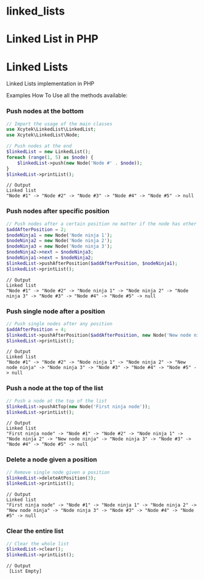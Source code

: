 # linked_lists
Linked List in PHP
=======
# Linked Lists
Linked Lists implementation in PHP

Examples How To Use all the methods available:

### Push nodes at the bottom
```php
// Import the usage of the main classes
use Xcytek\LinkedList\LinkedList;
use Xcytek\LinkedList\Node;

// Push nodes at the end
$linkedList = new LinkedList();
foreach (range(1, 5) as $node) {
    $linkedList->push(new Node('Node #' . $node));
}
$linkedList->printList();
```

```
// Output
Linked list
"Node #1" -> "Node #2" -> "Node #3" -> "Node #4" -> "Node #5" -> null
```

### Push nodes after specific position
```php
// Push nodes after a certain position no matter if the node has other nodes pointed too.
$addAfterPosition = 2;
$nodeNinja1 = new Node('Node ninja 1');
$nodeNinja2 = new Node('Node ninja 2');
$nodeNinja3 = new Node('Node ninja 3');
$nodeNinja2->next = $nodeNinja3;
$nodeNinja1->next = $nodeNinja2;
$linkedList->pushAfterPosition($addAfterPosition, $nodeNinja1);
$linkedList->printList();
```

```
// Output
Linked list
"Node #1" -> "Node #2" -> "Node ninja 1" -> "Node ninja 2" -> "Node ninja 3" -> "Node #3" -> "Node #4" -> "Node #5" -> null
```

### Push single node after a position
```php
// Push single nodes after any position
$addAfterPosition = 4;
$linkedList->pushAfterPosition($addAfterPosition, new Node('New node ninja'));
$linkedList->printList();
```

```
// Output
Linked list
"Node #1" -> "Node #2" -> "Node ninja 1" -> "Node ninja 2" -> "New node ninja" -> "Node ninja 3" -> "Node #3" -> "Node #4" -> "Node #5" -> null
```

### Push a node at the top of the list
```php
// Push a node at the top of the list
$linkedList->pushAtTop(new Node('First ninja node'));
$linkedList->printList();
```

```
// Output
Linked list
"First ninja node" -> "Node #1" -> "Node #2" -> "Node ninja 1" -> "Node ninja 2" -> "New node ninja" -> "Node ninja 3" -> "Node #3" -> "Node #4" -> "Node #5" -> null
```

### Delete a node given a position
```php
// Remove single node given a position
$linkedList->deleteAtPosition(3);
$linkedList->printList();
```

```
// Output
Linked list
"First ninja node" -> "Node #1" -> "Node ninja 1" -> "Node ninja 2" -> "New node ninja" -> "Node ninja 3" -> "Node #3" -> "Node #4" -> "Node #5" -> null
```

### Clear the entire list
```php
// Clear the whole list
$linkedList->clear();
$linkedList->printList();
```

```
// Output
 [List Empty]

```
